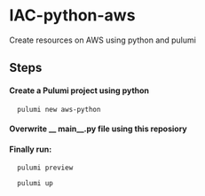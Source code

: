 
# IAC-python-aws

Create resources on AWS using python and pulumi

## Steps

#### Create a Pulumi project using python

```http
  pulumi new aws-python
```

#### Overwrite __ main__.py file using this reposiory


#### Finally run:

```http
  pulumi preview
```
```http
  pulumi up
```
